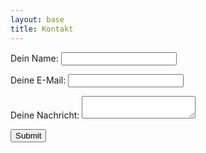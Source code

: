 ```yaml
---
layout: base
title: Kontakt
---
```


<form name="contact" method="POST" data-netlify="true">
  <p>
    <label>Dein Name: <input type="text" name="name" /></label>
  </p>
  <p>
    <label>Deine E-Mail: <input type="email" name="email" /></label>
  </p>
  <p>
    <label>Deine Nachricht: <textarea name="message"></textarea></label>
  </p>
  <p>
    <input type="submit" />
  </p>
</form>